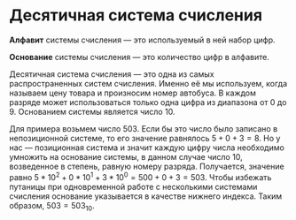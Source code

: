 # Десятичная система счисления

**Алфавит** системы счисления — это используемый в ней набор цифр.

**Основание** системы счисления — это количество цифр в алфавите.

Десятичная система счисления — это одна из самых распространенных систем счисления. Именно её мы используем, когда называем цену товара и произносим номер автобуса. В каждом разряде может использоваться только одна цифра из диапазона от $0$ до $9$. Основанием системы является число $10$.

Для примера возьмем число $503$. Если бы это число было записано в непозиционной системе, то его значение равнялось $5+0+3 = 8$. Но у нас — позиционная система и значит каждую цифру числа необходимо умножить на основание системы, в данном случае число $10$, возведенное в степень, равную номеру разряда. Получается, значение равно $5*10^2 + 0*10^1 + 3*10^0 = 500+0+3 = 503$. Чтобы избежать путаницы при одновременной работе с несколькими системами счисления основание указывается в качестве нижнего индекса. Таким образом, $503 = 503_{10}$.